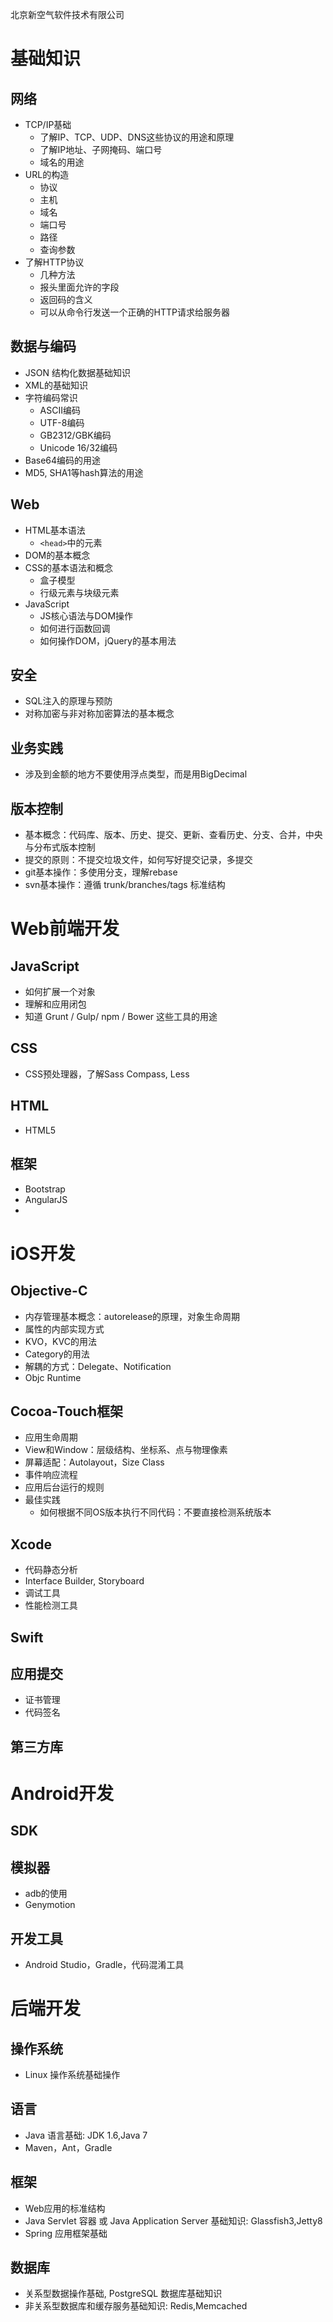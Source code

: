 北京新空气软件技术有限公司

# 基础知识

## 网络

* TCP/IP基础
    * 了解IP、TCP、UDP、DNS这些协议的用途和原理
    * 了解IP地址、子网掩码、端口号
    * 域名的用途
* URL的构造
    * 协议
    * 主机
    * 域名
    * 端口号
    * 路径
    * 查询参数
* 了解HTTP协议
    * 几种方法
    * 报头里面允许的字段
    * 返回码的含义
    * 可以从命令行发送一个正确的HTTP请求给服务器

## 数据与编码

* JSON 结构化数据基础知识
* XML的基础知识
* 字符编码常识
    * ASCII编码
    * UTF-8编码
    * GB2312/GBK编码
    * Unicode 16/32编码
* Base64编码的用途
* MD5, SHA1等hash算法的用途

## Web

* HTML基本语法
    * `<head>`中的元素
* DOM的基本概念
* CSS的基本语法和概念
    * 盒子模型
    * 行级元素与块级元素
* JavaScript
    * JS核心语法与DOM操作
    * 如何进行函数回调
    * 如何操作DOM，jQuery的基本用法

## 安全

* SQL注入的原理与预防
* 对称加密与非对称加密算法的基本概念

## 业务实践
* 涉及到金额的地方不要使用浮点类型，而是用BigDecimal

## 版本控制

* 基本概念：代码库、版本、历史、提交、更新、查看历史、分支、合并，中央与分布式版本控制
* 提交的原则：不提交垃圾文件，如何写好提交记录，多提交
* git基本操作：多使用分支，理解rebase
* svn基本操作：遵循 trunk/branches/tags 标准结构


# Web前端开发

## JavaScript
* 如何扩展一个对象
* 理解和应用闭包
* 知道 Grunt / Gulp/ npm / Bower 这些工具的用途

## CSS
* CSS预处理器，了解Sass Compass, Less

## HTML
* HTML5

## 框架
* Bootstrap
* AngularJS
* 

# iOS开发
## Objective-C
* 内存管理基本概念：autorelease的原理，对象生命周期
* 属性的内部实现方式
* KVO，KVC的用法
* Category的用法
* 解耦的方式：Delegate、Notification
* Objc Runtime
## Cocoa-Touch框架
* 应用生命周期
* View和Window：层级结构、坐标系、点与物理像素
* 屏幕适配：Autolayout，Size Class
* 事件响应流程
* 应用后台运行的规则
* 最佳实践
    * 如何根据不同OS版本执行不同代码：不要直接检测系统版本
## Xcode
* 代码静态分析
* Interface Builder, Storyboard
* 调试工具
* 性能检测工具
## Swift

## 应用提交
* 证书管理
* 代码签名
## 第三方库

# Android开发
## SDK
## 模拟器
* adb的使用
* Genymotion
## 开发工具
* Android Studio，Gradle，代码混淆工具

# 后端开发

## 操作系统

* Linux 操作系统基础操作

## 语言

* Java 语言基础: JDK 1.6,Java 7
* Maven，Ant，Gradle

## 框架
* Web应用的标准结构
* Java Servlet 容器 或 Java Application Server 基础知识: Glassfish3,Jetty8
* Spring 应用框架基础

## 数据库

* 关系型数据操作基础, PostgreSQL 数据库基础知识
* 非关系型数据库和缓存服务基础知识: Redis,Memcached
